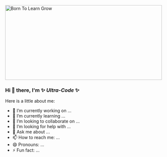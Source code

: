 <img height="240" style="width:100%" src="https://github.com/Ultra-Code/Ultra-Code/assets/22438427/8ff0705a-65dd-4197-81b5-b8ffd2befe0c" alt="Born To Learn Grow">

### Hi 👋 there, I'm ✨ _Ultra-Code_ ✨

Here is a little about me:

- 🔭 I’m currently working on ...
- 🌱 I’m currently learning ...
- 👯 I’m looking to collaborate on ...
- 🤔 I’m looking for help with ...
- 💬 Ask me about ...
- 📫 How to reach me: ...
- 😄 Pronouns: ...
- ⚡ Fun fact: ...

<!--
**Ultra-Code/Ultra-Code** is a ✨ _special_ ✨ repository because its `README.md` (this file) appears on your GitHub profile.

Here are some ideas to get you started:

- 🔭 I’m currently working on ...
- 🌱 I’m currently learning ...
- 👯 I’m looking to collaborate on ...
- 🤔 I’m looking for help with ...
- 💬 Ask me about ...
- 📫 How to reach me: ...
- 😄 Pronouns: ...
- ⚡ Fun fact: ...
-->

